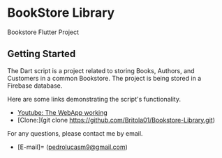 # BookStore Library

Bookstore Flutter Project

## Getting Started

The Dart script is a project related to storing Books, Authors, and Customers in a common Bookstore. The project is being stored in a Firebase database.

Here are some links demonstrating the script's functionality.

- [Youtube: The WebApp working]( https://youtu.be/6OXMSDclz8g )
- [Clone:](git clone https://github.com/Britola01/Bookstore-Library.git)


For any questions, please contact me by email.

- [E-mail]= (pedrolucasm9@gmail.com)
